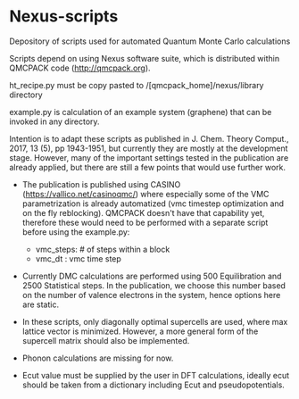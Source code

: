 # Nexus-scripts
Depository of scripts used for automated Quantum Monte Carlo calculations

Scripts depend on using Nexus software suite, which is distributed within QMCPACK code (http://qmcpack.org). 

ht_recipe.py must be copy pasted to /[qmcpack_home]/nexus/library directory

example.py is calculation of an example system (graphene) that can be invoked in any directory. 

Intention is to adapt these scripts as published in J. Chem. Theory Comput., 2017, 13 (5), pp 1943-1951, but currently they are mostly at the development stage. However, many of the important settings tested in the publication are already applied, but there are still a few points that would use further work. 

- The publication is published using CASINO (https://vallico.net/casinoqmc/) where especially some of the VMC parametrization is already automatized (vmc timestep optimization and on the fly reblocking). QMCPACK doesn't have that capability yet, therefore these would need to be performed with a separate script before using the example.py:
    - vmc_steps: # of steps within a block
    - vmc_dt   : vmc time step
    
- Currently DMC calculations are performed using 500 Equilibration and 2500 Statistical steps. In the publication, we choose this number based on the number of valence electrons in the system, hence options here are static. 

- In these scripts, only diagonally optimal supercells are used, where max lattice vector is minimized. However, a more general form of the supercell matrix should also be implemented. 

- Phonon calculations are missing for now. 

- Ecut value must be supplied by the user in DFT calculations, ideally ecut should be taken from a dictionary including Ecut and pseudopotentials.






